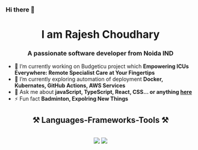 ### Hi there 👋

<h1 align="center">
 I am Rajesh Choudhary
</h1>

<h3 align="center">A passionate software developer from Noida IND</h3>


- 🔭 I’m currently working on Budgeticu project which **Empowering ICUs Everywhere: Remote Specialist Care at Your Fingertips**
- 🌱 I’m currently exploring automation of deployment **Docker, Kubernates, GitHub Actions, AWS Services**
- 💬 Ask me about **javaScript, TypeScript, React, CSS... or anything [here](https://linkedin.in/in/rajesh-frontend-dev)**
- ⚡ Fun fact **Badminton, Expolring New Things**

<h2 align="center">⚒️ Languages-Frameworks-Tools ⚒️</h2>
<br/>
<div align="center">
    <img src="https://skillicons.dev/icons?i=react,bootstrap,html,css,vscode,github,tailwind,git" />
    <img src="https://skillicons.dev/icons?i=nodejs,javascript,typescript,express,firebase,mongodb,nextjs,mysql,mongodb" /><br>
</div>
